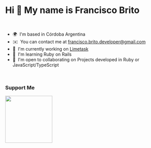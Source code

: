 # Hi 👋 My name is Francisco Brito
<br/>

- 🌍  I'm based in Córdoba Argentina
- ✉️  You can contact me at [francisco.brito.developer@gmail.com](mailto:francisco.brito.developer@gmail.com)
- 🚀  I'm currently working on [Limetask](http://github.com/FranciscoJBrito/limetask)
- 🧠  I'm learning Ruby on Rails
- 🤝  I'm open to collaborating on Projects developed in Ruby or JavaScript/TypeScript

<br/>


### Support Me

<span style="display: inline-block; margin-right: 0.25rem;"><a href="https://www.buymeacoffee.com/franciscobrito"><img src="https://cdn.buymeacoffee.com/buttons/v2/default-yellow.png" width="150"/></a></span>
